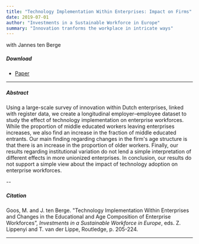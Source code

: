 ```yaml
---
title: "Technology Implementation Within Enterprises: Impact on Firms" 
date: 2019-07-01
author: "Investments in a Sustainable Workforce in Europe"
summary: "Innovation tranforms the workplace in intricate ways"
---
```


with Jannes ten Berge

##### Download

+ [Paper](/11.pdf)
---

##### Abstract

Using a large-scale survey of innovation within Dutch enterprises, linked with register data, we create a longitudinal  employer–employee dataset to study the effect of technology implementation on enterprise workforces. While the proportion of middle educated workers leaving enterprises increases, we also find an increase in the fraction of middle educated entrants. Our main finding regarding changes in the firm's age structure is that there is an increase in the proportion of older workers. Finally, our results regarding institutional variation do not lend a simple interpretation of different effects in more unionized enterprises. In conclusion, our results do not support a simple view about the impact of technology adoption on enterprise workforces.

--

##### Citation

Goos, M. and J. ten Berge. "Technology Implementation Within Enterprises and Changes in the Educational and Age Composition of Enterprise Workforces”, *Investments in a Sustainable Workforce in Europe*, eds. Z. Lippenyi and T. van der Lippe, Routledge, p. 205-224.

---


